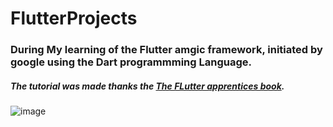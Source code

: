 # FlutterProjects

### During My learning of the Flutter amgic framework, initiated by google using the Dart programmming Language.

##### The tutorial was made thanks the [**The FLutter apprentices book**](https://www.raywenderlich.com/books/flutter-apprentice/v1.0.ea1).
  ![image](https://user-images.githubusercontent.com/71908316/147714971-b61748d4-3a6a-4682-a93c-cba235729a75.png)

